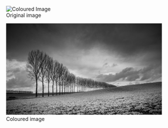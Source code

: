 
<figure class="image">
  <img src="https://github.com/wmkthi/Open-CV/blob/main/mkdir%20models/result.png" alt="Coloured Image" width="500" height="250">
  <figcaption>Original image</figcaption>
</figure>
<figure class="image">
  <img src="https://github.com/wmkthi/Open-CV/blob/main/mkdir%20models/test2.jpg" alt="Original Image" width="500" height="250">
  <figcaption>Coloured image</figcaption>
</figure>
